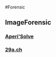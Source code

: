 #Forensic

## ImageForensic

### [Aperi'Solve](https://aperisolve.fr/)
### [29a.ch](https://29a.ch/photo-forensics)

